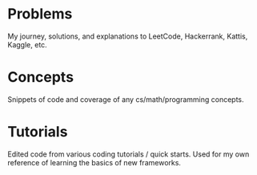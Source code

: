 # Problems
My journey, solutions, and explanations to LeetCode, Hackerrank, Kattis, Kaggle, etc.

# Concepts
Snippets of code and coverage of any cs/math/programming concepts.

# Tutorials
Edited code from various coding tutorials / quick starts.
Used for my own reference of learning the basics of new frameworks.
